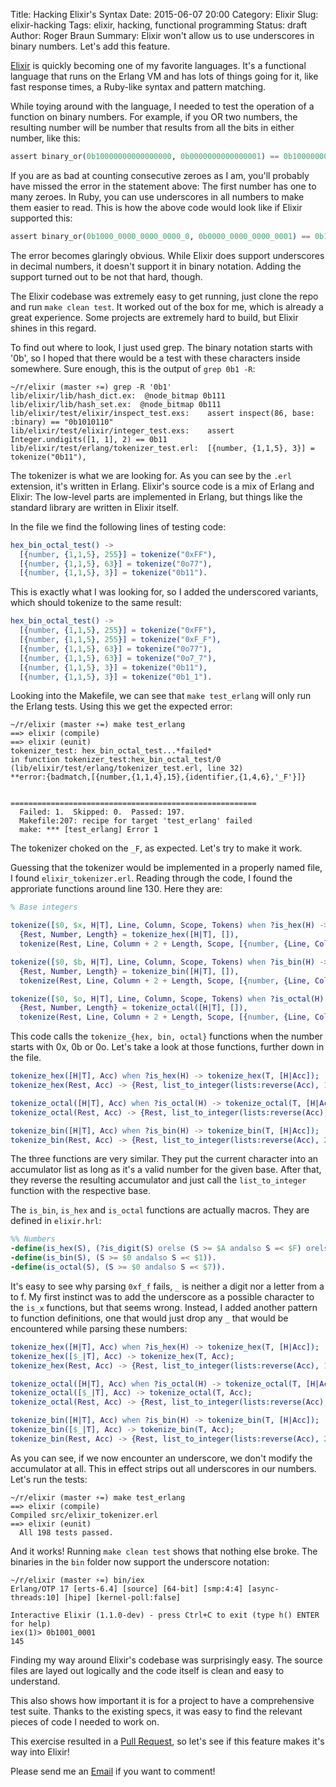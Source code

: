 Title: Hacking Elixir's Syntax
Date: 2015-06-07 20:00
Category: Elixir
Slug: elixir-hacking
Tags: elixir, hacking, functional programming
Status: draft
Author: Roger Braun
Summary: Elixir won't allow us to use underscores in binary numbers. Let's add this feature.

[Elixir](http://elixir-lang.org/) is quickly becoming one of my favorite languages. It's a functional language that runs on the Erlang VM and has lots of things going for it, like fast response times, a Ruby-like syntax and pattern matching.

While toying around with the language, I needed to test the operation of a function on binary numbers. For example, if you OR two numbers, the resulting number will be number that results from all the bits in either number, like this:

```elixir
assert binary_or(0b10000000000000000, 0b0000000000000001) == 0b1000000000000001
```

If you are as bad at counting consecutive zeroes as I am, you'll probably have missed the error in the statement above: The first number has one to many zeroes. In Ruby, you can use underscores in all numbers to make them easier to read. This is how the above code would look like if Elixir supported this:

```elixir
assert binary_or(0b1000_0000_0000_0000_0, 0b0000_0000_0000_0001) == 0b1000_0000_0000_0001
```

The error becomes glaringly obvious. While Elixir does support underscores in decimal numbers, it doesn't support it in binary notation. Adding the support turned out to be not that hard, though.

The Elixir codebase was extremely easy to get running, just clone the repo and run `make clean test`. It worked out of the box for me, which is already a great experience. Some projects are extremely hard to build, but Elixir shines in this regard.

To find out where to look, I just used grep. The binary notation starts with '0b', so I hoped that there would be a test with these characters inside somewhere. Sure enough, this is the output of `grep 0b1 -R`:

```console
~/r/elixir (master ⚡=) grep -R '0b1' 
lib/elixir/lib/hash_dict.ex:  @node_bitmap 0b111
lib/elixir/lib/hash_set.ex:  @node_bitmap 0b111
lib/elixir/test/elixir/inspect_test.exs:    assert inspect(86, base: :binary) == "0b1010110"
lib/elixir/test/elixir/integer_test.exs:    assert Integer.undigits([1, 1], 2) == 0b11
lib/elixir/test/erlang/tokenizer_test.erl:  [{number, {1,1,5}, 3}] = tokenize("0b11"),
```

The tokenizer is what we are looking for. As you can see by the `.erl` extension, it's written in Erlang. Elixir's source code is a mix of Erlang and Elixir: The low-level parts are implemented in Erlang, but things like the standard library are written in Elixir itself.

In the file we find the following lines of testing code:

```erlang
hex_bin_octal_test() ->
  [{number, {1,1,5}, 255}] = tokenize("0xFF"),
  [{number, {1,1,5}, 63}] = tokenize("0o77"),
  [{number, {1,1,5}, 3}] = tokenize("0b11").
```

This is exactly what I was looking for, so I added the underscored variants, which should tokenize to the same result:


```erlang
hex_bin_octal_test() ->
  [{number, {1,1,5}, 255}] = tokenize("0xFF"),
  [{number, {1,1,5}, 255}] = tokenize("0xF_F"),
  [{number, {1,1,5}, 63}] = tokenize("0o77"),
  [{number, {1,1,5}, 63}] = tokenize("0o7_7"),
  [{number, {1,1,5}, 3}] = tokenize("0b11"),
  [{number, {1,1,5}, 3}] = tokenize("0b1_1").
```

Looking into the Makefile, we can see that `make test_erlang` will only run the Erlang tests. Using this we get the expected error:

```console
~/r/elixir (master ⚡=) make test_erlang
==> elixir (compile)
==> elixir (eunit)
tokenizer_test: hex_bin_octal_test...*failed*
in function tokenizer_test:hex_bin_octal_test/0 (lib/elixir/test/erlang/tokenizer_test.erl, line 32)
**error:{badmatch,[{number,{1,1,4},15},{identifier,{1,4,6},'_F'}]}


=======================================================
  Failed: 1.  Skipped: 0.  Passed: 197.
  Makefile:207: recipe for target 'test_erlang' failed
  make: *** [test_erlang] Error 1
```

The tokenizer choked on the `_F`, as expected. Let's try to make it work.

Guessing that the tokenizer would be implemented in a properly named file, I found `elixir_tokenizer.erl`. Reading through the code, I found the approriate functions around line 130. Here they are:

```erlang
% Base integers

tokenize([$0, $x, H|T], Line, Column, Scope, Tokens) when ?is_hex(H) ->
  {Rest, Number, Length} = tokenize_hex([H|T], []),
  tokenize(Rest, Line, Column + 2 + Length, Scope, [{number, {Line, Column, Column + 2 + Length}, Number}|Tokens]);

tokenize([$0, $b, H|T], Line, Column, Scope, Tokens) when ?is_bin(H) ->
  {Rest, Number, Length} = tokenize_bin([H|T], []),
  tokenize(Rest, Line, Column + 2 + Length, Scope, [{number, {Line, Column, Column + 2 + Length}, Number}|Tokens]);

tokenize([$0, $o, H|T], Line, Column, Scope, Tokens) when ?is_octal(H) ->
  {Rest, Number, Length} = tokenize_octal([H|T], []),
  tokenize(Rest, Line, Column + 2 + Length, Scope, [{number, {Line, Column, Column + 2 + Length}, Number}|Tokens]);
```

This code calls the `tokenize_{hex, bin, octal}` functions when the number starts with 0x, 0b or 0o. Let's take a look at those functions, further down in the file.

```erlang
tokenize_hex([H|T], Acc) when ?is_hex(H) -> tokenize_hex(T, [H|Acc]);
tokenize_hex(Rest, Acc) -> {Rest, list_to_integer(lists:reverse(Acc), 16), length(Acc)}.

tokenize_octal([H|T], Acc) when ?is_octal(H) -> tokenize_octal(T, [H|Acc]);
tokenize_octal(Rest, Acc) -> {Rest, list_to_integer(lists:reverse(Acc), 8), length(Acc)}.

tokenize_bin([H|T], Acc) when ?is_bin(H) -> tokenize_bin(T, [H|Acc]);
tokenize_bin(Rest, Acc) -> {Rest, list_to_integer(lists:reverse(Acc), 2), length(Acc)}.
```

The three functions are very similar. They put the current character into an accumulator list as long as it's a valid number for the given base. After that, they reverse the resulting accumulator and just call the `list_to_integer` function with the respective base.

The `is_bin`, `is_hex` and `is_octal` functions are actually macros. They are defined in `elixir.hrl`:

```erlang
%% Numbers
-define(is_hex(S), (?is_digit(S) orelse (S >= $A andalso S =< $F) orelse (S >= $a andalso S =< $f))).
-define(is_bin(S), (S >= $0 andalso S =< $1)).
-define(is_octal(S), (S >= $0 andalso S =< $7)).
```

It's easy to see why parsing `0xf_f` fails, `_` is neither a digit nor a letter from a to f. My first instinct was to add the underscore as a possible character to the `is_x` functions, but that seems wrong. Instead, I added another pattern to function definitions, one that would just drop any `_` that would be encountered while parsing these numbers:


```erlang
tokenize_hex([H|T], Acc) when ?is_hex(H) -> tokenize_hex(T, [H|Acc]);
tokenize_hex([$_|T], Acc) -> tokenize_hex(T, Acc);
tokenize_hex(Rest, Acc) -> {Rest, list_to_integer(lists:reverse(Acc), 16), length(Acc)}.

tokenize_octal([H|T], Acc) when ?is_octal(H) -> tokenize_octal(T, [H|Acc]);
tokenize_octal([$_|T], Acc) -> tokenize_octal(T, Acc);
tokenize_octal(Rest, Acc) -> {Rest, list_to_integer(lists:reverse(Acc), 8), length(Acc)}.

tokenize_bin([H|T], Acc) when ?is_bin(H) -> tokenize_bin(T, [H|Acc]);
tokenize_bin([$_|T], Acc) -> tokenize_bin(T, Acc);
tokenize_bin(Rest, Acc) -> {Rest, list_to_integer(lists:reverse(Acc), 2), length(Acc)}.
```

As you can see, if we now encounter an underscore, we don't modify the accumulator at all. This in effect strips out all underscores in our numbers. Let's run the tests:

```console
~/r/elixir (master ⚡=) make test_erlang
==> elixir (compile)
Compiled src/elixir_tokenizer.erl
==> elixir (eunit)
  All 198 tests passed.
```

And it works! Running `make clean test` shows that nothing else broke. The binaries in the `bin` folder now support the underscore notation:

```iex
~/r/elixir (master ⚡=) bin/iex
Erlang/OTP 17 [erts-6.4] [source] [64-bit] [smp:4:4] [async-threads:10] [hipe] [kernel-poll:false]

Interactive Elixir (1.1.0-dev) - press Ctrl+C to exit (type h() ENTER for help)
iex(1)> 0b1001_0001
145
```

Finding my way around Elixir's codebase was surprisingly easy. The source files are layed out logically and the code itself is clean and easy to understand.

This also shows how important it is for a project to have a comprehensive test suite. Thanks to the existing specs, it was easy to find the relevant pieces of code I needed to work on.

This exercise resulted in a [Pull Request](https://github.com/elixir-lang/elixir/pull/3395), so let's see if this feature makes it's way into Elixir!

Please send me an [Email](mailto:blog@rogerbraun.net) if you want to comment!
